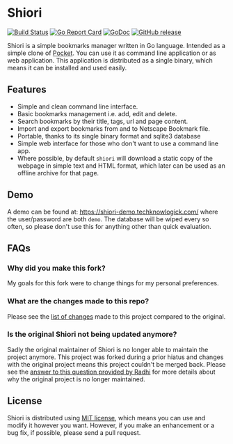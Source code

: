 # Shiori

[![Build Status](https://cloud.drone.io/api/badges/techknowlogick/shiori/status.svg)](https://cloud.drone.io/techknowlogick/shiori)
[![Go Report Card](https://goreportcard.com/badge/src.techknowlogick.com/shiori)](https://goreportcard.com/report/src.techknowlogick.com/shiori)
[![GoDoc](https://godoc.org/src.techknowlogick.com/shiori?status.svg)](https://godoc.org/src.techknowlogick.com/shiori)
[![GitHub release](https://img.shields.io/github/release-pre/techknowlogick/shiori.svg)](https://github.com/techknowlogick/shiori/releases/latest)

Shiori is a simple bookmarks manager written in Go language. Intended as a simple clone of [Pocket](https://getpocket.com/). You can use it as command line application or as web application. This application is distributed as a single binary, which means it can be installed and used easily.

## Features

- Simple and clean command line interface.
- Basic bookmarks management i.e. add, edit and delete.
- Search bookmarks by their title, tags, url and page content.
- Import and export bookmarks from and to Netscape Bookmark file.
- Portable, thanks to its single binary format and sqlite3 database
- Simple web interface for those who don't want to use a command line app.
- Where possible, by default `shiori` will download a static copy of the webpage in simple text and HTML format, which later can be used as an offline archive for that page.

## Demo

A demo can be found at: https://shiori-demo.techknowlogick.com/ where the user/password are both `demo`. The database will be wiped every so often, so please don't use this for anything other than quick evaluation.

## FAQs

### Why did you make this fork?

My goals for this fork were to change things for my personal preferences.

### What are the changes made to this repo?

Please see the [list of changes](https://github.com/techknowlogick/shiori/issues/82) made to this project compared to the original.

### Is the original Shiori not being updated anymore?

Sadly the original maintainer of Shiori is no longer able to maintain the project anymore. This project was forked during a prior hiatus and changes with the original project means this project couldn't be merged back. Please see the [answer to this question provided by Radhi](https://github.com/go-shiori/shiori/issues/256) for more details about why the original project is no longer maintained.

## License

Shiori is distributed using [MIT license](https://choosealicense.com/licenses/mit/), which means you can use and modify it however you want. However, if you make an enhancement or a bug fix, if possible, please send a pull request.
